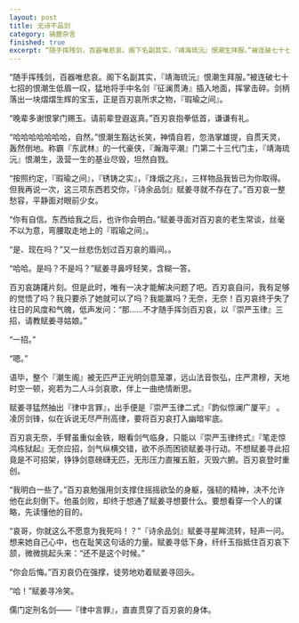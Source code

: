 ```yaml
---
layout: post
title: 无诗不品剑
category: 骑鹿杂言
finished: true
excerpt: “随手挥残剑，百器唯悲哀。阁下名副其实，『靖海琉沅』恨潮生拜服。”被连破七十七招的恨潮生低眉一叹，猛地将手中名剑『征澜贯涛』插入地面，挥掌击碎。
---
```


“随手挥残剑，百器唯悲哀。阁下名副其实，『靖海琉沅』恨潮生拜服。”被连破七十七招的恨潮生低眉一叹，猛地将手中名剑『征澜贯涛』插入地面，挥掌击碎。剑柄落出一块熠熠生辉的宝玉，正是百刃哀所求之物，『瑕瑜之间』。

“晚辈多谢恨掌门赐玉。请前辈登遐返真。”百刃哀抱拳低首，谦谦有礼。

“哈哈哈哈哈哈哈，自然。”恨潮生豁达长笑，神情自若，忽浩掌雄提，自贯天灵，轰然倒地。称霸『东武林』的一代豪侠，『瀚海平潮』门第二十三代门主，『靖海琉沅』恨潮生，汲营一生的基业尽毁，坦然自戮。

“按照约定，『瑕瑜之间』，『锈铸之实』，『烽烟之兆』，三样物品我皆已为你取得。但我再说一次，这三项东西若交你，『诗余品剑』赋姜寻就不存在了。”百刃哀一整愁容，平静面对眼前少女。

“你有自信。东西给我之后，也许你会明白。”赋姜寻面对百刃哀的老生常谈，丝毫不以为意，弯腰取走地上的『瑕瑜之间』。

“是、现在吗？”又一丝悲伤划过百刃哀的眉间。。

“哈哈。是吗？不是吗？”赋姜寻鼻哼轻笑，含糊一答。

百刃哀踌躇片刻。但是此时，唯有一决才能解决问题了吧。百刃哀自问，我有足够的觉悟了吗？我只要杀了她就可以了吗？我能赢吗？无奈，无奈！百刃哀终于失了往日的风度和气魄，低声发问：“那……不才随手挥剑百刃哀，以『崇严玉律』三招，请教赋姜寻姑娘。”

“一招。”

“嗯。”

语毕，整个『潮生阁』被无匹严正光明剑意笼罩，远山法音恢弘，庄严肃穆，天地时空一顿，宛若为二人斗剑哀歌，伴上一曲绝情断思。

赋姜寻猛然抽出『律中言罪』，出手便是『崇严玉律二式』『韵似惊澜广厦平』 。凌厉剑锋，似在诉说无尽严刑高律，要将百刃哀打入幽暗牢底。

百刃哀无奈，手臂虽重似金铁，眼看剑气临身，只能以『崇严玉律终式』『笔走惊鸿栋狱起』无奈应招，剑气纵横交错，欲不杀而困锁赋姜寻行动。不想赋姜寻此招竟是不可招架，铮铮剑意磅礴无匹，无形压力直摧五脏，灭毁六腑。百刃哀登时重创。

“我明白一些了。”百刃哀勉强用剑支撑住摇摇欲坠的身躯，强韧的精神，决不允许他在此刻倒下。他虽剑败，却终于想通了赋姜寻想要什么。要想看穿一个人的谋略，先读懂他的目的。

“哀哥，你就这么不愿意为我死吗！？”『诗余品剑』赋姜寻星眸流转，轻声一问。想来她自己心中，也在耻笑这句话的力量。赋姜寻低下身，纤纤玉指抵住百刃哀下颔，微微挑起头来：“还不是这个时候。”

“你会后悔。”百刃哀仍在强撑，徒劳地劝着赋姜寻回头。

“哈！”赋姜寻冷笑。

儒门定刑名剑——『律中言罪』，直直贯穿了百刃哀的身体。
